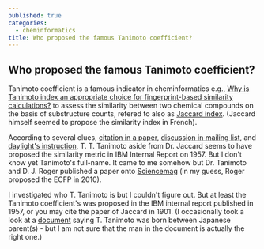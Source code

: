 ```yaml
---
published: true
categories:
  - cheminformatics
title: Who proposed the famous Tanimoto coefficient?
---
```

## Who proposed the famous Tanimoto coefficient?

Tanimoto coefficient is a famous indicator in cheminformatics e.g., [Why is Tanimoto index an appropriate choice for fingerprint-based similarity calculations?](https://www.ncbi.nlm.nih.gov/pmc/articles/PMC4456712/) to assess the similarity between two chemical compounds on the basis of substructure counts, refered to also as [Jaccard index](https://en.wikipedia.org/wiki/Jaccard_index#Tanimoto_coefficient_(extended_Jaccard_coefficient)). (Jaccard himself seemed to propose the similarity index in French).

According to several clues, [citation in a paper](https://www.scirp.org/reference/ReferencesPapers.aspx?ReferenceID=251028), [discussion in mailing list](http://www.ccl.net/chemistry/resources/messages/2008/04/06.002-dir/index.html), and [daylight's instruction](https://www.daylight.com/dayhtml/doc/theory/theory.finger.html), T. T. Tanimoto aside from Dr. Jaccard seems to have proposed the similarity metric in IBM Internal Report on 1957. But I don't know yet Tanimoto's full-name. It came to me somehow but Dr. Tanimoto and D. J. Roger published a paper onto [Sciencemag](https://science.sciencemag.org/content/132/3434/1115) (in my guess, Roger proposed the ECFP in 2010).

I investigated who T. Tanimoto is but I couldn't figure out. But at least the Tanimoto coefficient's was proposed in the IBM internal report published in 1957, or you may cite the paper of Jaccard in 1901. (I occasionally took a look at a [document](https://sortedbyname.com/letter_t/t103606.html) saying T. Tanimoto was born between Japanese parent(s) - but I am not sure that the man in the document is actually the right one.)
